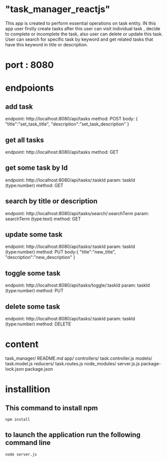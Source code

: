 # "task_manager_reactjs" 
This app is created to perform essential operations on task entity. IN this app user firstly create tasks after this user can visit individual task , decide to complete or incomplete the task, also user can delete or update this task. User can search for specific task by keyword and get related tasks that have this keyword in title or description.

# port : 8080

# endpoionts

## add task
endpoint: http://localhost:8080/api/tasks
method: POST
body:
{
    "title":"set_task_title",
    "description":"set_task_description"
}

## get all tasks
endpoint: http://localhost:8080/api/tasks
method: GET

## get some task by Id
endpoint: http://localhost:8080/api/tasks/:taskId
param: taskId (type:number)
method: GET

## search by title or description
endpoint: http://localhost:8080/api/tasks/search/:searchTerm
param: searchTerm (type:text)
method: GET

## update some task
endpoint: http://localhost:8080/api/tasks/:taskId
param: taskId (type:number)
method: PUT
body:{
    "title":"new_title",
    "description":"new_description"
}

## toggle some task
endpoint: http://localhost:8080/api/tasks/toggle/:taskId
param: taskId (type:number)
method: PUT

## delete some task
endpoint: http://localhost:8080/api/tasks/:taskId
param: taskId (type:number)
method: DELETE



# content
task_manager/
    README.md
    app/
        controllers/
            task.controller.js
        models/
            task.model.js
        reducers/
            task.routes.js
    node_modules/
    server.js.js
    package-lock.json
    package.json

# installition 
## This command to install npm
    npm install
## to launch the application run the following command line
    node server.js 